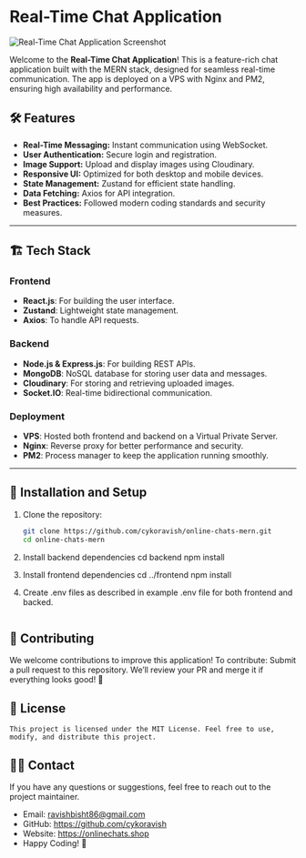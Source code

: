 # Real-Time Chat Application

![Real-Time Chat Application Screenshot](https://onlinechats.shop/screenshot.jpg)

Welcome to the **Real-Time Chat Application**! This is a feature-rich chat application built with the MERN stack, designed for seamless real-time communication. The app is deployed on a VPS with Nginx and PM2, ensuring high availability and performance.


## 🛠️ Features

- **Real-Time Messaging:** Instant communication using WebSocket.
- **User Authentication:** Secure login and registration.
- **Image Support:** Upload and display images using Cloudinary.
- **Responsive UI:** Optimized for both desktop and mobile devices.
- **State Management:** Zustand for efficient state handling.
- **Data Fetching:** Axios for API integration.
- **Best Practices:** Followed modern coding standards and security measures.

---

## 🏗️ Tech Stack

### Frontend
- **React.js**: For building the user interface.
- **Zustand**: Lightweight state management.
- **Axios**: To handle API requests.

### Backend
- **Node.js & Express.js**: For building REST APIs.
- **MongoDB**: NoSQL database for storing user data and messages.
- **Cloudinary**: For storing and retrieving uploaded images.
- **Socket.IO**: Real-time bidirectional communication.

### Deployment
- **VPS**: Hosted both frontend and backend on a Virtual Private Server.
- **Nginx**: Reverse proxy for better performance and security.
- **PM2**: Process manager to keep the application running smoothly.

---

## 🚀 Installation and Setup

1. Clone the repository:

   ```bash
   git clone https://github.com/cykoravish/online-chats-mern.git
   cd online-chats-mern

2. Install backend dependencies
   cd backend
   npm install

3. Install frontend dependencies
   cd ../frontend
   npm install

4. Create .env files as described in example .env file for both frontend and backed. 

   ```

## 🤝 Contributing

   We welcome contributions to improve this application! To contribute:
   Submit a pull request to this repository.
   We’ll review your PR and merge it if everything looks good! 🎉

## 📄 License

    This project is licensed under the MIT License. Feel free to use, modify, and distribute this project.

## 🧑‍💻 Contact

   If you have any questions or suggestions, feel free to reach out to the project maintainer.

   - Email: ravishbisht86@gmail.com
   - GitHub: https://github.com/cykoravish
   - Website: https://onlinechats.shop
   - Happy Coding! 🚀

